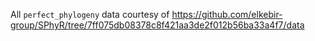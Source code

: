 All `perfect_phylogeny` data courtesy of <https://github.com/elkebir-group/SPhyR/tree/7ff075db08378c8f421aa3de2f012b56ba33a4f7/data>